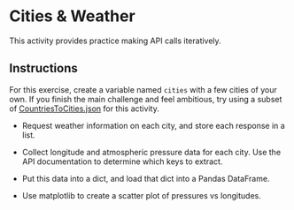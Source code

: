 # Cities & Weather

This activity provides practice making API calls iteratively.

## Instructions

For this exercise, create a variable named `cities` with a few cities of your own. If you finish the main challenge and feel ambitious, try using a subset of [CountriesToCities.json](https://github.com/David-Haim/CountriesToCitiesJSON) for this activity.

* Request weather information on each city, and store each response in a list.

* Collect longitude and atmospheric pressure data for each city. Use the API documentation to determine which keys to extract.

* Put this data into a dict, and load that dict into a Pandas DataFrame.

* Use matplotlib to create a scatter plot of pressures vs longitudes.
